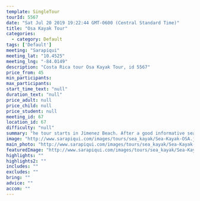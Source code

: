 ```yaml
---
template: SingleTour
tourId: 5567
date: "Sat Jul 20 2019 19:22:44 GMT-0600 (Central Standard Time)"
title: "Osa Kayak Tour"
categories: 
  - category: Default
tags: ['Default']
meeting: "Sarapiqui"
meeting_lat: "10.4525"
meeting_lng: "-84.0149"
description: "Costa Rica tour Osa Kayak Tour, id 5567"
price_from: 45
min_participants: 
max_participants: 
start_time_text: "null"
duration_text: "null"
price_adult: null
price_child: null
price_student: null
meeting_id: 67
location_id: 67
difficulty: "null"
summary: "he tour starts in Jimenez Beach. After a good informative sea-kayaking techniques lesson, and safety talk, kayakers will slowly start paddling into the Preciosa and Platanares Wildlife and Mangroves Reserve."
image: "http://www.sarapiqui.com/images/tours/sea_kayak/Sea-Kayak-OSA.jpg"
main_photo: "http://www.sarapiqui.com/images/tours/sea_kayak/Sea-Kayak-OSA.jpg"
featuredImage: "http://www.sarapiqui.com/images/tours/sea_kayak/Sea-Kayak-OSA.jpg"
highlights: ""
highlights2: ""
includes: ""
excludes: ""
bring: ""
advice: ""
accom: ""
---
```

